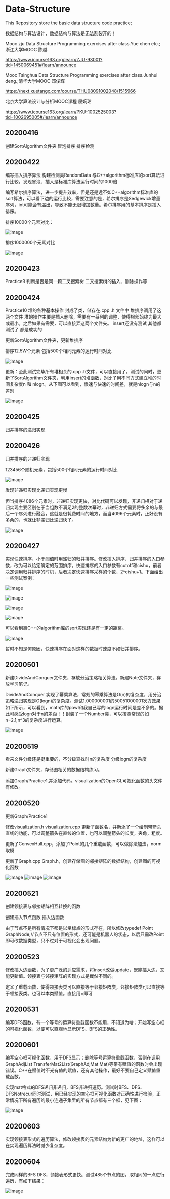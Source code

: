 # Data-Structure
This Repository store the basic data structure code practice;

数据结构与算法设计，数据结构与算法是无法割裂开的！

Mooc zju Data Structure Programming exercises after class.Yue chen etc.;浙江大学MOOC 陈越

https://www.icourse163.org/learn/ZJU-93001?tid=1450069451#/learn/announce

Mooc Tsinghua Data Structure Programming exercises after class.Junhui deng.;清华大学MOOC 邓俊辉

https://next.xuetangx.com/course/THU08091002048/1515966

北京大学算法设计与分析MOOC课程 屈婉玲

https://www.icourse163.org/learn/PKU-1002525003?tid=1002695005#/learn/announce

## 20200416 

创建SortAlgorithm文件夹 冒泡排序 排序检测 

## 20200422 

编写插入排序算法 构建检测类RandomData 与C++algorithm标准库的sort算法进行比较，发现冒泡、插入是标准库算法运行时间的1000倍

编写希尔排序算法，进一步提升效率，但是还是远不如C++algorithm标准库的sort算法，可以看下边的运行比较，需要注意的是，希尔排序是Sedgewick增量序列，int可能会有溢出，导致不能无限增加数量。希尔排序用的基本排序是插入排序。

排序10000个元素对比：

![image](https://github.com/Robotics-Zhikai/Data-Structure-/blob/master/image/%E5%86%92%E6%B3%A1%E6%8F%92%E5%85%A5%E5%B8%8C%E5%B0%94C%2B%2B%E5%AF%B9%E6%AF%94.png)

排序1000000个元素对比

![image](https://github.com/Robotics-Zhikai/Data-Structure-/blob/master/image/C%2B%2B%E5%B8%8C%E5%B0%94.png)

## 20200423 

Practice9 判断是否是同一颗二叉搜索树 二叉搜索树的插入、删除操作等

## 20200424 

Practice10 堆的各种基本操作 封成了类，储存在.cpp .h 文件中 堆排序调用了这两个文件 堆的操作主要是插入删除，需要有一系列的调整，使得根部始终为最大或最小。之后如果有需要，可以直接弄这两个文件夹。 insert还没有测试 其他都测试了 都是成功的

更新SortAlgorithm文件夹，更新堆排序

排序12.5W个元素 包括500个相同元素的运行时间对比

![image](https://github.com/Robotics-Zhikai/Data-Structure-/blob/master/image/12.5w%E5%B8%8C%E5%B0%94%E5%A0%86.png)

更新：至此测试完毕所有堆相关的.cpp .h文件，可以直接用了。测试的同时，更新了SortAlgorithm文件夹，利用insert的堆函数，对比了用不同方式建立堆的时间复杂度n 和 nlogn。从下图可以看到，慢速与快速的时间差，就是nlogn与n的差别

![image](https://github.com/Robotics-Zhikai/Data-Structure-/blob/master/image/%E6%B5%8B%E8%AF%95insert%E5%A0%86.png)

## 20200425 

归并排序的递归实现

## 20200426 

归并排序的非递归实现

123456个随机元素，包括500个相同元素的运行时间对比 

![image](https://github.com/Robotics-Zhikai/Data-Structure-/blob/master/image/5.png)

发现非递归实现比递归实现更慢

但当排序4086个元素时，非递归实现更快，对比代码可以发现，非递归相对于递归实现主要区别在于当组数不满足2的整数次幂时，非递归方式需要将多余的与最后一个序列进行融合，这就是很耗费时间的地方，而当4096个元素时，正好没有多余的，也就让非递归比递归快了。 

![image](https://github.com/Robotics-Zhikai/Data-Structure-/blob/master/image/6.png)

## 20200427 

实现快速排序，小于阈值时用递归的归并排序。修改插入排序、归并排序的入口参数，改为可以给定确定的范围排序。快速排序的入口参数有cutoff和cishu，前者决定调用归并排序的时机，后者决定快速排序采样的个数，2^cishu+1。下面给出一些测试案例：

![image](https://github.com/Robotics-Zhikai/Data-Structure-/blob/master/image/7.png)

![image](https://github.com/Robotics-Zhikai/Data-Structure-/blob/master/image/8.png)

![image](https://github.com/Robotics-Zhikai/Data-Structure-/blob/master/image/9.png)

![image](https://github.com/Robotics-Zhikai/Data-Structure-/blob/master/image/10.png)

可以看到离C++的algorithm库的sort实现还是有一定的距离。

![image](https://github.com/Robotics-Zhikai/Data-Structure-/blob/master/image/11.png)

暂时不知是何原因，快速排序在面对这样的数据时速度不如归并排序。

## 20200501 

新建DivideAndConquer文件夹，存放分治策略相关算法。新建Note文件夹，存放学习笔记。

DivideAndConquer 实现了幂乘算法，常规的幂乘算法是O(n)的复杂度，用分治策略递归实现是O(logn)的复杂度。测试1.000000001的50051000001次方效果如下所示，可以看到，math库的powl和我自己写的logn运行时间是差不多的。据此可感受logn对于n的差距！！封装了一个Number类，可以按照常规的如n=2.1;n^3的复杂度进行运算。

![image](https://github.com/Robotics-Zhikai/Data-Structure-/blob/master/image/12.png)

## 20200519
看来文件分级还是挺重要的，不分级查找时n的复杂度 分级logn的复杂度

新建Graph文件夹，存储图相关的数据结构练习。

添加Graph/Practice1,并添加代码。visualization的OpenGL可视化函数的头文件有修改。

## 20200520
更新Graph/Practice1

修改visualization.h visualization.cpp 更新了函数名，并新添了一个绘制带箭头直线的功能，可以调整箭头在直线的位置，也可以调整箭头的长度，夹角，粗度。

更新了ConvexHull.cpp，添加了Point的几个重载函数，可以做除法加法，norm取模

更新了Graph.cpp Graph.h，创建存储图的邻接矩阵的数据结构，创建图的可视化函数

![image](https://github.com/Robotics-Zhikai/Data-Structure-/blob/master/image/13.png)
![image](https://github.com/Robotics-Zhikai/Data-Structure-/blob/master/image/14.png)
![image](https://github.com/Robotics-Zhikai/Data-Structure-/blob/master/image/15.png)

## 20200521
创建领接表与邻接矩阵相互转换的函数

创建插入节点函数 插入边函数 

由于节点不是所有情况下都是以坐标点的形式存在，所以修改typedef Point GraphNode;//节点不只有位置的形式，还可能是机器人的状态，以后只需改Point即可改数据类型，只不过对于可视化会出现问题。

## 20200523
修改插入边函数，为了更广泛的适应需求，将insert改做update，既能插入边，又能更新值。领接表与邻接矩阵的实现方式是截然不同的。

定义了重载函数，使得领接表类可以直接等于邻接矩阵类，邻接矩阵类可以直接等于领接表类。也可以本类赋值。直接用=即可

## 20200531 
编写DFS函数，有一个等号的运算符重载函数不能用，不知道为啥；开始写空心框的可视化函数，以便可以直观地显示DFS、BFS的正确性。

## 20200601
编写空心框可视化函数，用于DFS显示；删除等号运算符重载函数，否则在调用GraphAdjList TransferMat2List(GraphAdjMat Mat)等带有赋值的函数时会出现错误。C++在赋值时不光有值的赋值，还有其他操作，最好不要自己定义赋值重载函数。

实现mat格式的DFS递归非递归，BFS非递归遍历。测试时BFS、DFS、DFSNotrecur同时测试，用已经实现的空心框可视化函数对正确性进行检验，正常情况下所有遍历的最小连通子集里的所有节点都有三个框，见下图：

![image](https://github.com/Robotics-Zhikai/Data-Structure-/blob/master/image/16.png)

## 20200603
实现领接表形式的遍历算法，修改领接表的元素结构为新的更广的地址，这样可以在实现遍历算法时减少复杂度。

## 20200604 
完成同样的BFS DFS，领接表形式更快。测试485个节点的图，取相同的一点进行遍历，有如下结果：

![image](https://github.com/Robotics-Zhikai/Data-Structure-/blob/master/image/17.png)
